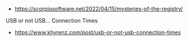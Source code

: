 - https://scorpiosoftware.net/2022/04/15/mysteries-of-the-registry/

USB or not USB... Connection Times
- https://www.khyrenz.com/post/usb-or-not-usb-connection-times
